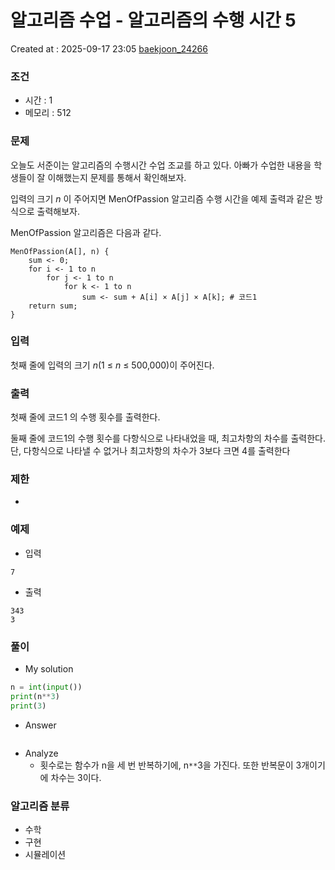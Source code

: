 # 알고리즘 수업 - 알고리즘의 수행 시간 5
Created at : 2025-09-17 23:05
[baekjoon_24266](https://www.acmicpc.net/problem/24266)
### 조건
- 시간 : 1
- 메모리 : 512
### 문제
오늘도 서준이는 알고리즘의 수행시간 수업 조교를 하고 있다. 아빠가 수업한 내용을 학생들이 잘 이해했는지 문제를 통해서 확인해보자.

입력의 크기 _n_ 이 주어지면 MenOfPassion 알고리즘 수행 시간을 예제 출력과 같은 방식으로 출력해보자.

MenOfPassion 알고리즘은 다음과 같다.
```
MenOfPassion(A[], n) {
    sum <- 0;
    for i <- 1 to n
        for j <- 1 to n
            for k <- 1 to n
                sum <- sum + A[i] × A[j] × A[k]; # 코드1
    return sum;
}
```

### 입력
첫째 줄에 입력의 크기 _n_(1 ≤ _n_ ≤ 500,000)이 주어진다.
### 출력
첫째 줄에 코드1 의 수행 횟수를 출력한다.

둘째 줄에 코드1의 수행 횟수를 다항식으로 나타내었을 때, 최고차항의 차수를 출력한다. 단, 다항식으로 나타낼 수 없거나 최고차항의 차수가 3보다 크면 4를 출력한다
### 제한
- 
### 예제
- 입력
```
7
```
- 출력
```
343
3
``` 

### 풀이
- My solution
```python
n = int(input())
print(n**3)
print(3)
```

- Answer
```python

```

- Analyze
	- 횟수로는 함수가 n을 세 번 반복하기에, n`**`3을 가진다.  또한 반복문이 3개이기에 차수는 3이다.
### 알고리즘 분류
- 수학
- 구현
- 시뮬레이션